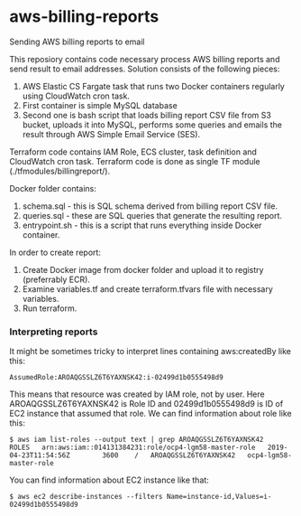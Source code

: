 # aws-billing-reports
Sending AWS billing reports to email

This reposiory contains code necessary process AWS billing reports and send result to email addresses.
Solution consists of the following pieces:
1) AWS Elastic CS Fargate task that runs two Docker containers regularly using CloudWatch cron task.
2) First container is simple MySQL database
3) Second one is bash script that loads billing report CSV file from S3 bucket, uploads it into MySQL, performs some queries and emails the result through AWS Simple Email Service (SES).

Terraform code contains IAM Role, ECS cluster, task definition and CloudWatch cron task. Terraform code is done as single TF module (./tfmodules/billingreport/).

Docker folder contains:
1) schema.sql - this is SQL schema derived from billing report CSV file.
2) queries.sql - these are SQL queries that generate the resulting report.
3) entrypoint.sh - this is a script that runs everything inside Docker container.

In order to create report:
1) Create Docker image from docker folder and upload it to registry (preferrably ECR).
2) Examine variables.tf and create terraform.tfvars file with necessary variables.
3) Run terraform.

### Interpreting reports
It might be sometimes tricky to interpret lines containing aws:createdBy like this: 
```
AssumedRole:AROAQGSSLZ6T6YAXNSK42:i-02499d1b0555498d9
```

This means that resource was created by IAM role, not by user. Here AROAQGSSLZ6T6YAXNSK42 is Role ID and 02499d1b0555498d9 is ID of EC2 instance that assumed that role. We can find information about role like this:
```
$ aws iam list-roles --output text | grep AROAQGSSLZ6T6YAXNSK42
ROLES	arn:aws:iam::014131384231:role/ocp4-lgm58-master-role	2019-04-23T11:54:56Z		3600	/	AROAQGSSLZ6T6YAXNSK42	ocp4-lgm58-master-role
```
You can find information about EC2 instance like that:
```
$ aws ec2 describe-instances --filters Name=instance-id,Values=i-02499d1b0555498d9
```
